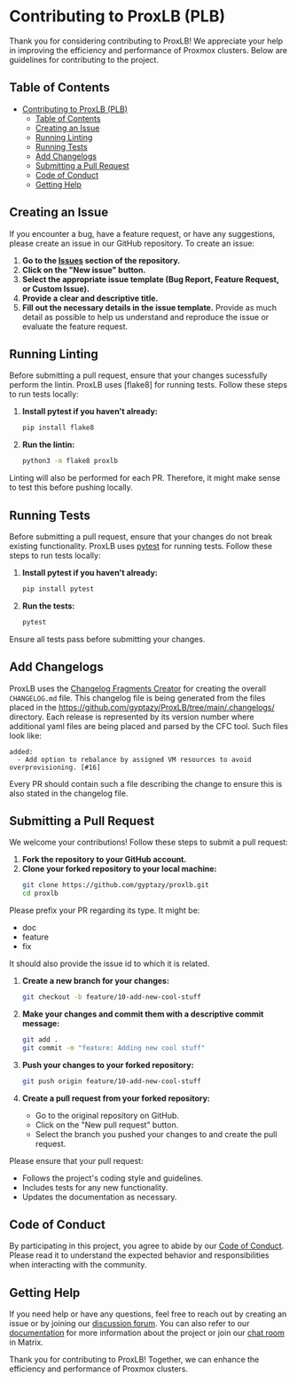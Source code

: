 # Contributing to ProxLB (PLB)

Thank you for considering contributing to ProxLB! We appreciate your help in improving the efficiency and performance of Proxmox clusters. Below are guidelines for contributing to the project.

## Table of Contents

- [Contributing to ProxLB (PLB)](#contributing-to-proxlb-plb)
  - [Table of Contents](#table-of-contents)
  - [Creating an Issue](#creating-an-issue)
  - [Running Linting](#running-linting)
  - [Running Tests](#running-tests)
  - [Add Changelogs](#add-changelogs)
  - [Submitting a Pull Request](#submitting-a-pull-request)
  - [Code of Conduct](#code-of-conduct)
  - [Getting Help](#getting-help)

## Creating an Issue

If you encounter a bug, have a feature request, or have any suggestions, please create an issue in our GitHub repository. To create an issue:

1. **Go to the [Issues](https://github.com/gyptazy/proxlb/issues) section of the repository.**
2. **Click on the "New issue" button.**
3. **Select the appropriate issue template (Bug Report, Feature Request, or Custom Issue).**
4. **Provide a clear and descriptive title.**
5. **Fill out the necessary details in the issue template.** Provide as much detail as possible to help us understand and reproduce the issue or evaluate the feature request.

## Running Linting
Before submitting a pull request, ensure that your changes sucessfully perform the lintin. ProxLB uses [flake8] for running tests. Follow these steps to run tests locally:

1. **Install pytest if you haven't already:**
   ```sh
   pip install flake8
   ```

2. **Run the lintin:**
   ```sh
   python3 -m flake8 proxlb
   ```

Linting will also be performed for each PR. Therefore, it might make sense to test this before pushing locally.

## Running Tests

Before submitting a pull request, ensure that your changes do not break existing functionality. ProxLB uses [pytest](https://docs.pytest.org/en/stable/) for running tests. Follow these steps to run tests locally:

1. **Install pytest if you haven't already:**
   ```sh
   pip install pytest
   ```

2. **Run the tests:**
   ```sh
   pytest
   ```

Ensure all tests pass before submitting your changes.

## Add Changelogs
ProxLB uses the [Changelog Fragments Creator](https://github.com/gyptazy/changelog-fragments-creator) for creating the overall `CHANGELOG.md` file. This changelog file is being generated from the files placed in the https://github.com/gyptazy/ProxLB/tree/main/.changelogs/ directory. Each release is represented by its version number where additional yaml files are being placed and parsed by the CFC tool. Such files look like:

```
added:
  - Add option to rebalance by assigned VM resources to avoid overprovisioning. [#16]
```

Every PR should contain such a file describing the change to ensure this is also stated in the changelog file.

## Submitting a Pull Request

We welcome your contributions! Follow these steps to submit a pull request:

1. **Fork the repository to your GitHub account.**
2. **Clone your forked repository to your local machine:**
   ```sh
   git clone https://github.com/gyptazy/proxlb.git
   cd proxlb
   ```

Please prefix your PR regarding its type. It might be:
* doc
* feature
* fix

It should also provide the issue id to which it is related.

1. **Create a new branch for your changes:**
   ```sh
   git checkout -b feature/10-add-new-cool-stuff
   ```

2. **Make your changes and commit them with a descriptive commit message:**
   ```sh
   git add .
   git commit -m "feature: Adding new cool stuff"
   ```

3. **Push your changes to your forked repository:**
   ```sh
   git push origin feature/10-add-new-cool-stuff
   ```

4. **Create a pull request from your forked repository:**
   - Go to the original repository on GitHub.
   - Click on the "New pull request" button.
   - Select the branch you pushed your changes to and create the pull request.

Please ensure that your pull request:

- Follows the project's coding style and guidelines.
- Includes tests for any new functionality.
- Updates the documentation as necessary.

## Code of Conduct

By participating in this project, you agree to abide by our [Code of Conduct](CODE_OF_CONDUCT.md). Please read it to understand the expected behavior and responsibilities when interacting with the community.

## Getting Help

If you need help or have any questions, feel free to reach out by creating an issue or by joining our [discussion forum](https://github.com/gyptazy/proxlb/discussions). You can also refer to our [documentation](https://github.com/gyptazy/ProxLB/tree/main/docs) for more information about the project or join our [chat room](https://matrix.to/#/#proxlb:gyptazy.com) in Matrix.

Thank you for contributing to ProxLB! Together, we can enhance the efficiency and performance of Proxmox clusters.